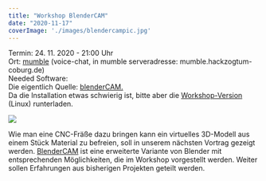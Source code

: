 ```yaml
---
title: "Workshop BlenderCAM"
date: "2020-11-17"
coverImage: './images/blendercampic.jpg'
---
```


Termin: 24. 11. 2020 - 21:00 Uhr  
Ort: [mumble](http://mumble.info) (voice-chat, in mumble serveradresse: mumble.hackzogtum-coburg.de)  
Needed Software:  
Die eigentlich Quelle: [blenderCAM.](https://blendercam.blogspot.com/p/blender-cam-description.html)  
Da die Installation etwas schwierig ist, bitte aber die [Workshop-Version](https://hackzogtum-coburg.de/~legion/stuff/blCAM.zip) (Linux) runterladen.

![](../images/blendercampic.jpg)

Wie man eine CNC-Fräße dazu bringen kann ein virtuelles 3D-Modell aus einem Stück Material zu befreien, soll in unserem nächsten Vortrag gezeigt werden. [BlenderCAM](https://blendercam.blogspot.com/) ist eine erweiterte Variante von Blender mit entsprechenden Möglichkeiten, die im Workshop vorgestellt werden. Weiter sollen Erfahrungen aus bisherigen Projekten geteilt werden.